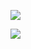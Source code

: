 ![](http://github-profile-summary-cards.vercel.app/api/cards/profile-details?username=cherylfi&theme=dracula)

![](http://github-profile-summary-cards.vercel.app/api/cards/most-commit-language?username=cherylfi&theme=dracula)
